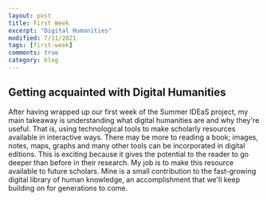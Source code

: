 ```yaml
---
layout: post
title: First Week
excerpt: "Digital Humanities"
modified: 7/11/2021
tags: [first-week]
comments: true
category: blog
---
```


## Getting acquainted with Digital Humanities

After having wrapped up our first week of the Summer IDEaS project, my main takeaway is
understanding what digital humanities are and why they're useful. That is, using
technological tools to make scholarly resources available in interactive ways.
There may be more to reading a book; images, notes, maps, graphs and many other
tools can be incorporated in digital editions. This is exciting because it gives the 
potential to the reader to go deeper than before in their research. 
My job is to make this resource available to future scholars. Mine is a small contribution 
to the fast-growing digital library of human knowledge, an accomplishment that we'll
keep building on for generations to come.
